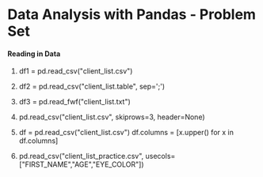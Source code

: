# Data Analysis with Pandas - Problem Set

#### Reading in Data

1. df1 = pd.read_csv("client_list.csv")
2. df2 = pd.read_csv("client_list.table", sep=';')
3. df3 = pd.read_fwf("client_list.txt")
4. pd.read_csv("client_list.csv", skiprows=3, header=None)

5. df = pd.read_csv("client_list.csv")
   df.columns = [x.upper() for x in df.columns]
   
6. pd.read_csv("client_list_practice.csv", usecols=["FIRST_NAME","AGE","EYE_COLOR"])

